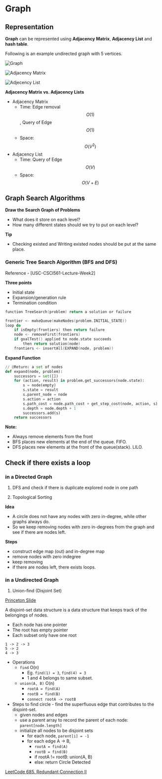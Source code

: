 <extoc></extoc>

# Graph

## Representation

**Graph** can be represented using **Adjacency Matrix**, **Adjacency List** and **hash table**.

Following is an example undirected graph with 5 vertices.

![Graph](https://cdncontribute.geeksforgeeks.org/wp-content/uploads/undirectedgraph.png)

![Adjacency Matrix](https://cdncontribute.geeksforgeeks.org/wp-content/uploads/adjacencymatrix.png)

![Adjecency List](https://cdncontribute.geeksforgeeks.org/wp-content/uploads/listadjacency.png)

__Adjacency Matrix vs. Adjacency Lists__

- Adjacency Matrix
    - Time: Edge removal $$O(1)$$, Query of Edge $$O(1)$$
    - Space: $$O(V^2)$$
- Adjacency List
    - Time: Query of Edge $$O(V)$$
    - Space: $$O(V + E)$$


## Graph Search Algorithms

__Draw the Search Graph of Problems__

- What does it store on each level?
- How many different states should we try to put on each level?

__Tip__

- Checking existed and Writing existed nodes should be put at the same place.

### Generic Tree Search Algorithm (BFS and DFS)

Reference - [USC-CSCI561-Lecture-Week2]

__Three points__

- Initial state
- Expansion/generation rule
- Termination condition

```c
function TreeSearch(problem) return a solution or failure

frontier <- makeQueue(makeNodes(problem.INITIAL_STATE))
loop do
    if isEmpty(frontiers) then return failure
    node <- removeFirst(frontiers)
    if goalTest() applied to node.state succeeds
        then return solution(node)
    frontiers <- insertAll(EXPAND(node, problem))
```

__Expand Function__

```python
// @Return: a set of nodes
def expand(node, problem):
    successors = set([])
    for (action, result) in problem.get_successors(node.state):
        s = node(empty)
        s.state = result
        s.parent_node = node
        s.action = action
        s.path_cost = node.path_cost + get_step_cost(node, action, s)
        s.depth = node.depth + 1
        successors.add(s)
    return successors

```


__Note:__

- Always remove elements from the front
- BFS places new elements at the end of the queue. FIFO.
- DFS places new elements at the front of the queue(stack). LILO.


## Check if there exists a loop

### in a Directed Graph

1. DFS and check if there is duplicate explored node in one path

2. Topological Sorting

**Idea** 

- A circle does not have any nodes with zero in-degree, while other graphs always do.
- So we keep removing nodes with zero in-degrees from the graph and see if there are nodes left.

**Steps**

- construct edge map (out) and in-degree map
- remove nodes with zero indegree
- keep removing
- if there are nodes left, there exists loops.

### in a Undirected Graph

1. Union-find (Disjoint Set)

[Princeton Slide](https://www.cs.princeton.edu/~rs/AlgsDS07/01UnionFind.pdf)

A disjoint-set data structure is a data structure that keeps track of the belongings of nodes.

- Each node has one pointer
- The root has empty pointer
- Each subset only have one root

```
1 -> 2 -> 3
5 -> 2
4 -> 3
```

- Operations
    - ```find``` O(n)
        - Eg. ```find(1) = 3```, ```find(4) = 3```
        - 1 and 4 belongs to same subset.
    - ```union(A, B)``` O(n)
        - ```rootA = find(A)```
        - ```rootB = find(B)```
        - ```connect rootA -> rootB```
- Steps to find circle - find the superfluous edge that contributes to the disjoint-set.
    - given nodes and edges
    - use a parent array to record the parent of each node: ```parent[node.length]```
    - initialize all nodes to be disjoint sets
        - for each node, ```parent[i] = -1```
        - for each edge A -> B,
            - ```rootA = find(A)```
            - ```rootB = find(B)```
            - if rootA != rootB: union(A, B)
            - else: return Circle Detected

[LeetCode 685. Redundant Connection II](https://www.youtube.com/watch?v=lnmJT5b4NlM)



